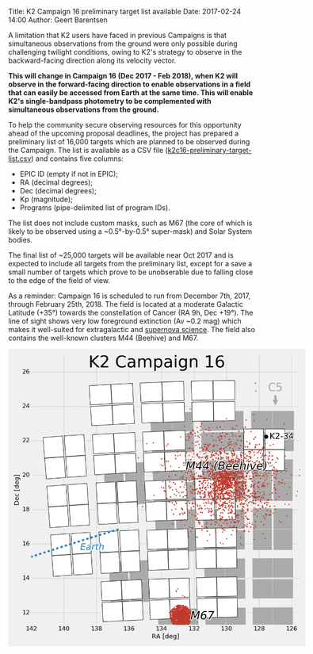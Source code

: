 Title: K2 Campaign 16 preliminary target list available
Date: 2017-02-24 14:00
Author: Geert Barentsen

A limitation that K2 users have faced in previous Campaigns is that
simultaneous observations from the ground
were only possible during challenging twilight conditions,
owing to K2's strategy to observe in the backward-facing
direction along its velocity vector.

**This will change in Campaign 16 (Dec 2017 - Feb 2018),
when K2 will observe in the forward-facing direction
to enable observations in a field
that can easily be accessed from Earth at the same time.
This will enable K2's single-bandpass photometry to be
complemented with simultaneous observations from the ground.**

To help the community secure observing resources for this opportunity
ahead of the upcoming proposal deadlines,
the project has prepared a preliminary list of 16,000 targets which
are planned to be observed during the Campaign.
The list is available as a CSV file ([k2c16-preliminary-target-list.csv](data/campaigns/c16/k2c16-preliminary-target-list.csv))
and contains five columns:

* EPIC ID (empty if not in EPIC);
* RA (decimal degrees);
* Dec (decimal degrees);
* Kp (magnitude);
* Programs (pipe-delimited list of program IDs).

The list does not include custom masks,
such as M67 (the core of which is likely to be observed
using a ~0.5°-by-0.5° super-mask)
and Solar System bodies.

The final list of ~25,000 targets will be available near Oct 2017
and is expected to include all targets from the preliminary list,
except for a save a small number of targets which prove to be unobserable due to falling close to the edge of the field of view.

As a reminder: Campaign 16 is scheduled to run from December 7th, 2017,
through February 25th, 2018.
The field is located at a moderate Galactic Latitude (+35°)
towards the constellation of Cancer (RA 9h, Dec +19°).
The line of sight shows very low foreground extinction (Av ~0.2 mag)
which makes it well-suited for extragalactic
and [supernova science](supernova-experiment/).
The field also contains the well-known clusters M44 (Beehive) and M67.

<a href="images/k2/k2-c16-field.png"><img class="img-responsive" style="max-width:600px;" src="images/k2/k2-c16-field.png"></a>
